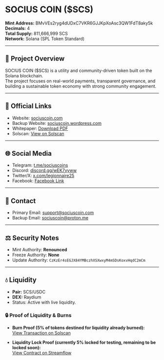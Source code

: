 # SOCIUS COIN ($SCS)

**Mint Address:** BMvVEs2ryg4dUDxC7VKR6GJJKpXoAsc3QW1FdT8aky5k  
**Decimals:** 4  
**Total Supply:** 811,666,999 SCS  
**Network:** Solana (SPL Token Standard)  

---

## 📌 Project Overview
SOCIUS COIN ($SCS) is a utility and community-driven token built on the Solana blockchain.  
The project focuses on real-world payments, transparent governance, and building a sustainable token economy with strong community engagement.  

---

## 🔗 Official Links
- Website: [sociuscoin.com](https://www.sociuscoin.com)  
- Backup Website: [sociuscoin.wordpress.com](https://sociuscoin.wordpress.com/)  
- Whitepaper: [Download PDF](https://www.sociuscoin.com/downloads/sociuswhitepaper.pdf)  
- Solscan: [View on Solscan](https://solscan.io/token/BMvVEs2ryg4dUDxC7VKR6GJJKpXoAsc3QW1FdT8aky5k)  

---

## 🌐 Social Media
- Telegram: [t.me/sociuscoins](https://t.me/sociuscoins)  
- Discord: [discord.gg/wEK7vyww](https://discord.gg/wEK7vyww)  
- Twitter/X: [x.com/legionnaire25](https://x.com/legionnaire25)  
- Facebook: [Facebook Link](https://www.facebook.com/share/1JchE9nZ6A/)  

---

## 📩 Contact
- Primary Email: support@sociuscoin.com  
- Backup Email: sociuscoin@proton.me  

---

## ⚖️ Security Notes
- Mint Authority: **Renounced**  
- Freeze Authority: **None**  
- Update Authority: `CzKzEr4sEGJX84YMBczhXSXwxyM4mSDsKoxvHqdC2mCm`  

---

## 💧 Liquidity
- **Pair:** SCS/USDC  
- **DEX:** Raydium  
- Status: Active with live liquidity.  

### 🔒 Proof of Liquidity & Burns
- **Burn Proof (5% of tokens destined for liquidity already burned):**  
  [View Transaction on Solscan](https://solscan.io/tx/5361ey4KYtdMKJrjt1GwTQDy2mVUtMSpCBV8Lv5s3mxvVbL2DBMQCnoePB6y7RMte72uUmDMqGSZ5R9Ht9XsXfaj)  

- **Liquidity Lock Proof (currently 5% locked for testing, remaining to be locked soon):**  
  [View Contract on Streamflow](https://app.streamflow.finance/contract/solana/mainnet/8C4ahQ4nnTNUeuEPeA1aaf78BxLrsujR9FW19c4VLPfL?ref=ponderously-saved-garpike)
